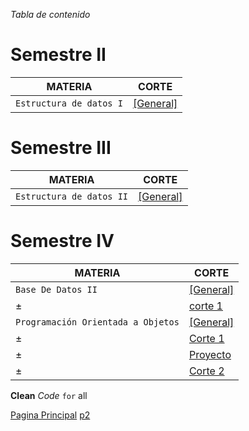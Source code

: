_Tabla de contenido_

# Semestre II

| MATERIA | CORTE |
| ------------ | -------------  |
| `Estructura de datos I` | [[General]](https://github.com/cristianmarint/Universidad/tree/master/Semestre%20II/Estructura%20de%20Datos%20I) 




# Semestre III 

| MATERIA | CORTE |
| ------------ | -------------  |
| `Estructura de datos II` | [[General]](https://github.com/cristianmarint/Universidad/tree/master/Semestre%20III/Estructuras%20de%20Datos%20II) 


# Semestre IV

| MATERIA | CORTE |
| ------------ | -------------  |
| `Base De Datos II` |  [[General]](https://github.com/cristianmarint/Universidad/tree/master/Semestre%20IV/Base%20De%20Datos%20II)  |
| ± | [corte 1](https://github.com/cristianmarint/Universidad/tree/master/Semestre%20IV/Base%20De%20Datos%20II/1%20Corte) |
| `Programación Orientada a Objetos` |  [[General]](https://github.com/cristianmarint/Universidad/tree/master/Semestre%20IV/Programacion%20Orientada%20a%20Objetos)  |
| ± | [Corte 1](https://github.com/cristianmarint/Universidad/tree/master/Semestre%20IV/Programacion%20Orientada%20a%20Objetos/1%20Corte) |
| ± | [Proyecto](https://github.com/cristianmarint/Universidad/tree/master/Semestre%20IV/Programacion%20Orientada%20a%20Objetos/1%20Corte/Proyecto) |
| ± | [Corte 2](https://github.com/cristianmarint/Universidad/tree/master/Semestre%20IV/Programacion%20Orientada%20a%20Objetos/2%20Corte) |


**Clean**  _Code_  `for` all






[Pagina Principal](https://cristianmarint.github.io/Universidad)
[p2](https://cristianmarint.github.io/Universidad/Semestre%20IV/Programacion%20Orientada%20a%20Objetos/2%20Corte/proyecto/)

